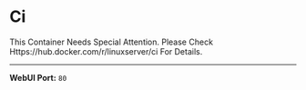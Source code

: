 # Ci

This Container Needs Special Attention. Please Check Https://hub.docker.com/r/linuxserver/ci For Details.

---

**WebUI Port:** `80`